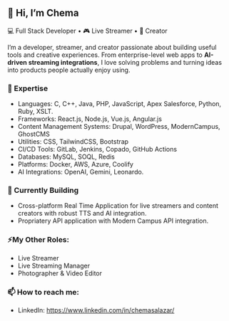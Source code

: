 ## 👋 Hi, I’m Chema  

💻 Full Stack Developer • 🎮 Live Streamer • 📸 Creator  

I’m a developer, streamer, and creator passionate about building useful tools and creative experiences. From enterprise-level web apps to **AI-driven streaming integrations**, I love solving problems and turning ideas into products people actually enjoy using.  


### 🔭 Expertise

- Languages: C, C++, Java, PHP, JavaScript, Apex Salesforce, Python, Ruby, XSLT.
- Frameworks: React.js, Node.js, Vue.js, Angular.js
- Content Management Systems: Drupal, WordPress, ModernCampus, GhostCMS
- Utilities: CSS, TailwindCSS, Bootstrap
- CI/CD Tools: GitLab, Jenkins, Copado, GitHub Actions
- Databases: MySQL, SOQL, Redis
- Platforms: Docker, AWS, Azure, Coolify
- AI Integrations: OpenAI, Gemini, Leonardo.


### 🌱 Currently Building

- Cross-platform Real Time Application for live streamers and content creators with robust TTS and AI integration.
- Propriatery API application with Modern Campus API integration.

### ⚡My Other Roles:
- Live Streamer
- Live Streaming Manager
- Photographer & Video Editor


### 📫 How to reach me:

- LinkedIn: https://www.linkedin.com/in/chemasalazar/
<!-- - GitHub: https://github.com/ChemaSalazar/  -->
<!-- - Email: ChemaSalazar@Outlook.com 
- Twitter: https://twitter.com/CodeWithChema -->

<!--
**ChemaSalazar/ChemaSalazar** is a ✨ _special_ ✨ repository because its `README.md` (this file) appears on your GitHub profile.

Here are some ideas to get you started:

- 🔭 I’m currently working on ...
- 🌱 I’m currently learning ...
- 👯 I’m looking to collaborate on ...
- 🤔 I’m looking for help with ...
- 💬 Ask me about ...
- 📫 How to reach me: ...
- 😄 Pronouns: ...
- ⚡ Fun fact: ...
-->

